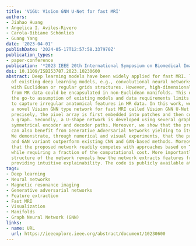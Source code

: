 ```yaml
---
title: 'ViGU: Vision GNN U-Net for fast MRI'
authors:
- Jiahao Huang
- Angelica I. Aviles-Rivero
- Carola-Bibiane Schönlieb
- Guang Yang
date: '2023-04-01'
publishDate: '2024-05-17T12:57:58.337970Z'
publication_types:
- paper-conference
publication: '*2023 IEEE 20th International Symposium on Biomedical Imaging (ISBI)*'
doi: 10.1109/ISBI53787.2023.10230600
abstract: Deep learning models have been widely applied for fast MRI. The majority
  of existing deep learning models, e.g., convolutional neural networks, work on data
  with Euclidean or regular grids structures. However, high-dimensional features extracted
  from MR data could be encapsulated in non-Euclidean manifolds. This disparity between
  the go-to assumption of existing models and data requirements limits the flexibility
  to capture irregular anatomical features in MR data. In this work, we introduce
  a novel Vision GNN type network for fast MRI called Vision GNN U-Net (ViGU). More
  precisely, the pixel array is first embedded into patches and then converted into
  a graph. Secondly, a U-shape network is developed using several graph blocks in
  symmetrical encoder and decoder paths. Moreover, we show that the proposed ViGU
  can also benefit from Generative Adversarial Networks yielding to its variant ViGU-GAN.
  We demonstrate, through numerical and visual experiments, that the proposed ViGU
  and GAN variant outperform existing CNN and GAN-based methods. Moreover, we show
  that the proposed network readily competes with approaches based on Transformers
  while requiring a fraction of the computational cost. More importantly, the graph
  structure of the network reveals how the network extracts features from MR images,
  providing intuitive explainability. The code is publicly available at https://github.com/ayanglab/ViGU.
tags:
- Deep learning
- Neural networks
- Magnetic resonance imaging
- Generative adversarial networks
- Feature extraction
- Fast MRI
- Visualization
- Manifolds
- Graph Neural Network (GNN)
links:
- name: URL
  url: https://ieeexplore.ieee.org/abstract/document/10230600
---
```

